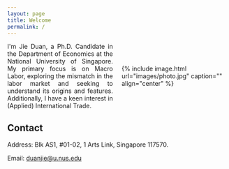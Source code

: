 ```yaml
---
layout: page
title: Welcome
permalink: /
---
```


<style>
  .container {
    display: flex;
    align-items: center;
    flex-wrap: wrap;
  }
  .text {
    flex: 1;
    text-align: justify;
    margin-right: 10px;
  }
  .image {
    flex: 1;
    margin-left: 10px;
  }
  .image img {
    width: 300px;
    height: auto;
  }

  /* 媒体查询，针对不同屏幕尺寸进行调整 */
  @media (max-width: 768px) {
    .text, .image {
      flex: 1 100%;
      margin: 0;
    }
    .text {
      text-align: justify; /* 使手机浏览时文字两侧对齐 */
    }
    .image {
      margin-top: 20px;
      width: calc(100% - 40px); /* 使照片宽度比屏幕略窄 */
      max-width: 300px; /* 最大宽度限制 */
    }
    .image img {
      width: 100%;
      height: auto;
    }
  }
</style>

<div class="container">
  <div class="text">
  I'm Jie Duan, a Ph.D. Candidate in the Department of Economics at the National University of Singapore. My primary focus is on Macro Labor, exploring the mismatch in the labor market and seeking to understand its origins and features. Additionally, I have a keen interest in (Applied) International Trade.
    
  </div>
  <div class="image">
    {% include image.html url="images/photo.jpg" caption="" align="center" %}
  </div>
</div>





## Contact
Address: Blk AS1, #01-02, 1 Arts Link, Singapore 117570.  

Email: duanjie@u.nus.edu

